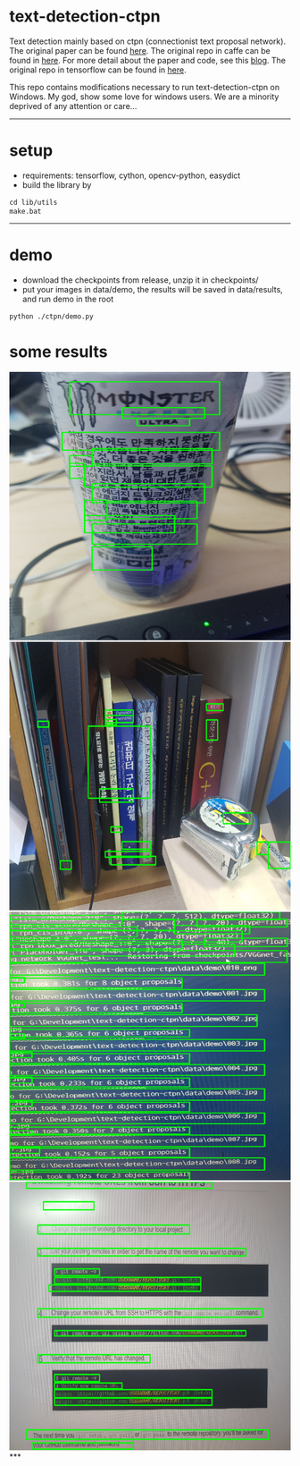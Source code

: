 # text-detection-ctpn

Text detection mainly based on ctpn (connectionist text proposal network).
The original paper can be found [here](https://arxiv.org/abs/1609.03605). 
The original repo in caffe can be found in [here](https://github.com/tianzhi0549/CTPN). 
For more detail about the paper and code, see this [blog](http://slade-ruan.me/2017/10/22/text-detection-ctpn/).
The original repo in tensorflow can be found in [here](https://github.com/eragonruan/text-detection-ctpn).

This repo contains modifications necessary to run text-detection-ctpn on Windows.
My god, show some love for windows users.
We are a minority deprived of any attention or care...
***
# setup
- requirements: tensorflow, cython, opencv-python, easydict
- build the library by
```shell
cd lib/utils
make.bat
```
***
# demo
- download the checkpoints from release, unzip it in checkpoints/
- put your images in data/demo, the results will be saved in data/results, and run demo in the root 
```shell
python ./ctpn/demo.py
```
# some results
<img src="/data/results/KakaoTalk_20180621_222012218.jpg" width=640 height=480 />
<img src="/data/results/KakaoTalk_20180621_222013226.jpg" width=640 height=480 />
<img src="/data/results/KakaoTalk_20180621_222014292.jpg" width=640 height=480 />
<img src="/data/results/KakaoTalk_20180621_222015318.jpg" width=640 height=480 />
***
